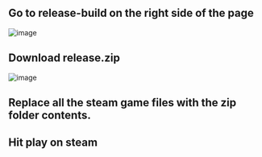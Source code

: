 ## Go to release-build on the right side of the page
![image](https://github.com/user-attachments/assets/7909543b-e71c-4014-9b00-5a78ff3c91aa)


## Download release.zip 
![image](https://github.com/user-attachments/assets/686fd1db-3050-4424-b84c-fc09e3656b41)

## Replace all the steam game files with the zip folder contents. 
## Hit play on steam

